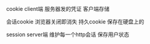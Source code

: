 

cookie  client端 
服务器发的凭证 客户端存储

会话cookie 浏览器关闭即消失
持久cookie 保存在硬盘上的

session server端
维护每一个http会话  保存用户状态






